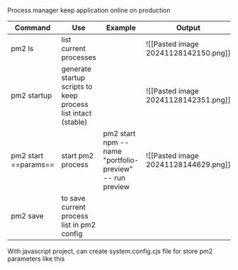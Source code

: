 Process manager keep application online on production

| Command              | Use                                                           | Example                                                 | Output                               |
| -------------------- | ------------------------------------------------------------- | ------------------------------------------------------- | ------------------------------------ |
| pm2 ls               | list current processes                                        |                                                         | ![[Pasted image 20241128142150.png]] |
| pm2 startup          | generate startup scripts to keep process list intact (stable) |                                                         | ![[Pasted image 20241128142351.png]] |
| pm2 start ==params== | start pm2 process                                             | pm2 start npm --name "portfolio-preview" -- run preview | ![[Pasted image 20241128144629.png]] |
| pm2 save             | to save current process list in pm2 config                    |                                                         |                                      |

With javascript project, can create system.config.cjs file for store pm2 parameters like this
```

```